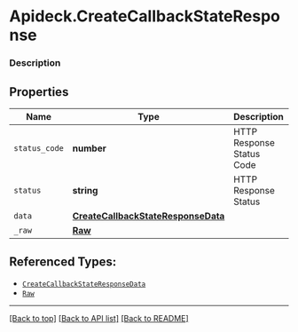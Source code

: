 # Apideck.CreateCallbackStateResponse

### Description

## Properties
Name | Type | Description | Notes
------------ | ------------- | ------------- | -------------
`status_code` | **number** | HTTP Response Status Code | 
`status` | **string** | HTTP Response Status | 
`data` | [**CreateCallbackStateResponseData**](CreateCallbackStateResponseData.md) |  | 
`_raw` | [**Raw**](Raw.md) |  | [optional] 





## Referenced Types:


* [`CreateCallbackStateResponseData`](CreateCallbackStateResponseData.md)
* [`Raw`](Raw.md)

---

[[Back to top]](#) [[Back to API list]](../../../../README.md#documentation-for-api-endpoints) [[Back to README]](../../../../README.md)



